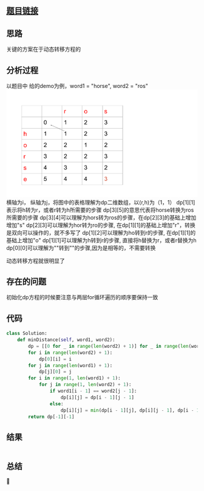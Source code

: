 [//]: # (@Author  : xu.junpeng)
[//]: # (@Time    : 2020/7/26 1:30 下午)
## [题目链接]()

## 思路
关键的方案在于动态转移方程的
## 分析过程
以题目中
给的demo为例，word1 = "horse", word2 = "ros"
![](../image/72_edit_distance.png)
横轴为i， 纵轴为j，将图中的表格理解为dp二维数组，以(r,h)为（1，1）
dp[1][1]表示将h转为r，或者r转为h所需要的步骤
dp[3][5]的意思代表将horse转换为ros所需要的步骤
dp[3][4]可以理解为hors转为ros的步骤，在dp[2][3]的基础上增加增加"s"
dp[2][3]可以理解为hor转为ro的步骤, 在dp[1][1]的基础上增加"r"，转换是双向可以操作的，就不多写了
dp[1][2]可以理解为ho转到r的步骤, 在dp[1][1]的基础上增加"o"
dp[1][1]可以理解为h转到r的步骤, 直接将h替换为r，或者r替换为h
dp[0][0]可以理解为""转到""的步骤,因为是相等的，不需要转换

动态转移方程就很明显了

## 存在的问题
初始化dp方程的时候要注意与两层for循环遍历的顺序要保持一致
## 代码
```python
class Solution:
    def minDistance(self, word1, word2):
        dp = [[0 for _ in range(len(word2) + 1)] for _ in range(len(word1) + 1)]
        for i in range(len(word2) + 1):
            dp[0][i] = i
        for j in range(len(word1) + 1):
            dp[j][0] = j
        for i in range(1, len(word1) + 1):
            for j in range(1, len(word2) + 1):
                if word1[i - 1] == word2[j - 1]:
                    dp[i][j] = dp[i - 1][j - 1]
                else:
                    dp[i][j] = min(dp[i - 1][j], dp[i][j - 1], dp[i - 1][j - 1]) + 1
        return dp[-1][-1]
```

## 结果
```

```
## 总结

